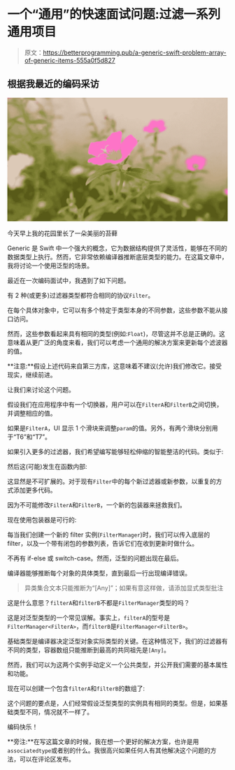 # 一个“通用”的快速面试问题:过滤一系列通用项目

> 原文：<https://betterprogramming.pub/a-generic-swift-problem-array-of-generic-items-555a0f5d827>

## 根据我最近的编码采访

![](img/06ef6257bc135b37e708a07437ec6c1a.png)

今天早上我的花园里长了一朵美丽的苔藓

Generic 是 Swift 中一个强大的概念，它为数据结构提供了灵活性，能够在不同的数据类型上执行。然而，它非常依赖编译器推断底层类型的能力。在这篇文章中，我将讨论一个使用泛型的场景。

最近在一次编码面试中，我遇到了如下问题。

有 2 种(或更多)过滤器类型都符合相同的协议`Filter`。

在每个具体对象中，它可以有多个特定于类型本身的不同参数，这些参数不能从接口访问。

然而，这些参数看起来具有相同的类型(例如:`Float`)，尽管这并不总是正确的。这意味着从更广泛的角度来看，我们可以考虑一个通用的解决方案来更新每个滤波器的值。

**注意:**假设上述代码来自第三方库，这意味着不建议(允许)我们修改它。接受现实，继续前进。

让我们来讨论这个问题。

假设我们在应用程序中有一个切换器，用户可以在`FilterA`和`FilterB`之间切换，并调整相应的值。

如果是`FilterA`，UI 显示 1 个滑块来调整`param`的值。另外，有两个滑块分别用于“T6”和“T7”。

如果引入更多的过滤器，我们希望编写能够轻松伸缩的智能整洁的代码。类似于:

然后这(可能)发生在函数内部:

这显然是不可扩展的。对于现有`Filter`中的每个新过滤器或新参数，以重复的方式添加更多代码。

因为不可能修改`FilterA`和`FilterB`，一个新的包装器来拯救我们。

现在使用包装器是可行的:

每当我们创建一个新的 filter 实例(`FilterManager`)时，我们可以传入底层的 filter，以及一个带有闭包的参数列表，告诉它们在收到更新时做什么。

不再有 if-else 或 switch-case。然而，泛型的问题出现在最后。

编译器能够推断每个对象的具体类型，直到最后一行出现编译错误。

> 异类集合文本只能推断为“[Any]”；如果有意这样做，请添加显式类型批注

这是什么意思？`filterA`和`filterB`不都是`FilterManager`类型的吗？

这是对泛型类型的一个常见误解。事实上，`filterA`的型号是`FilterManager<FilterA>`，而`filterB`是`FilterManager<FilterB>`。

基础类型是编译器决定泛型对象实际类型的关键。在这种情况下，我们的过滤器有不同的类型，容器数组只能推断到最高的共同祖先是`[Any]`。

然而，我们可以为这两个实例手动定义一个公共类型，并公开我们需要的基本属性和功能。

现在可以创建一个包含`filterA`和`filterB`的数组了:

这个问题的要点是，人们经常假设泛型类型的实例具有相同的类型。但是，如果基础类型不同，情况就不一样了。

编码快乐！

**旁注:**在写这篇文章的时候，我在想一个更好的解决方案，也许是用`associatedtype`或者别的什么。我很高兴如果任何人有其他解决这个问题的方法，可以在评论区发布。